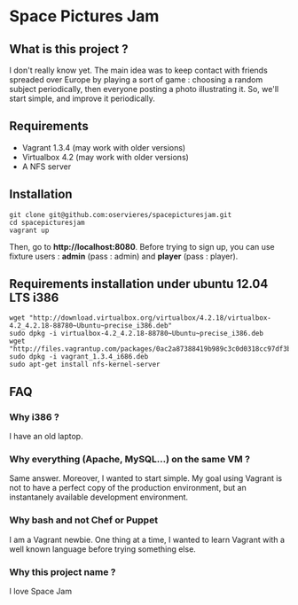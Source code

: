 # Space Pictures Jam

## What is this project ?

I don't really know yet. The main idea was to keep contact with friends spreaded over Europe by playing a sort of game : choosing a random subject periodically, then everyone posting a photo illustrating it. So, we'll start simple, and improve it periodically.

## Requirements

 * Vagrant 1.3.4 (may work with older versions)
 * Virtualbox 4.2 (may work with older versions)
 * A NFS server

## Installation

    git clone git@github.com:oservieres/spacepicturesjam.git
    cd spacepicturesjam
    vagrant up

Then, go to **http://localhost:8080**. Before trying to sign up, you can use fixture users : **admin** (pass : admin) and **player** (pass : player).

## Requirements installation under ubuntu 12.04 LTS i386
    wget "http://download.virtualbox.org/virtualbox/4.2.18/virtualbox-4.2_4.2.18-88780~Ubuntu~precise_i386.deb"
    sudo dpkg -i virtualbox-4.2_4.2.18-88780~Ubuntu~precise_i386.deb
    wget "http://files.vagrantup.com/packages/0ac2a87388419b989c3c0d0318cc97df3b0ed27d/vagrant_1.3.4_i686.deb"
    sudo dpkg -i vagrant_1.3.4_i686.deb
    sudo apt-get install nfs-kernel-server

## FAQ

### Why i386 ?

I have an old laptop.

### Why everything (Apache, MySQL...) on the same VM ?

Same answer. Moreover, I wanted to start simple. My goal using Vagrant is not to have a perfect copy of the production environment, but an instantanely available development environment.

### Why bash and not Chef or Puppet

I am a Vagrant newbie. One thing at a time, I wanted to learn Vagrant with a well known language before trying something else.

### Why this project name ?

I love Space Jam
